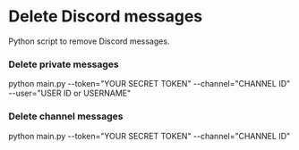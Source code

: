 # Delete Discord messages
Python script to remove Discord messages.

### Delete private messages
python main.py --token="YOUR SECRET TOKEN" --channel="CHANNEL ID" --user="USER ID or USERNAME"

### Delete channel messages
python main.py --token="YOUR SECRET TOKEN" --channel="CHANNEL ID"
